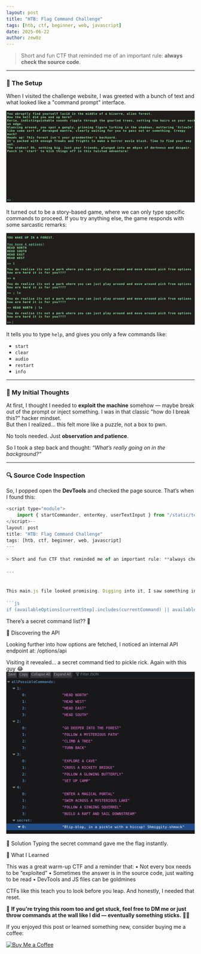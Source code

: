 ```yaml
---
layout: post
title: "HTB: Flag Command Challenge"
tags: [htb, ctf, beginner, web, javascript]
date: 2025-06-22
author: zew0z
---
```


> Short and fun CTF that reminded me of an important rule: **always check the source code**.

---

### 🧠 The Setup

When I visited the challenge website, I was greeted with a bunch of text and what looked like a "command prompt" interface.

![](/assets/img/flag-command/website.png)

It turned out to be a story-based game, where we can only type specific commands to proceed. If you try anything else, the game responds with some sarcastic remarks:

![](/assets/img/flag-command/error.png)

It tells you to type `help`, and gives you only a few commands like:

- `start`
- `clear`
- `audio`
- `restart`
- `info`

---

### 🤔 My Initial Thoughts

At first, I thought I needed to **exploit the machine** somehow — maybe break out of the prompt or inject something. I was in that classic "how do I break this?" hacker mindset.  
But then I realized… this felt more like a puzzle, not a box to pwn.

No tools needed. Just **observation and patience**.

So I took a step back and thought: *“What’s really going on in the background?”*

---

### 🔍 Source Code Inspection

So, I popped open the **DevTools** and checked the page source. That’s when I found this:

```js
<script type="module">
    import { startCommander, enterKey, userTextInput } from "/static/terminal/js/main.js";
</script>--
layout: post
title: "HTB: Flag Command Challenge"
tags: [htb, ctf, beginner, web, javascript]
---

> Short and fun CTF that reminded me of an important rule: **always check the source code**.

---


This main.js file looked promising. Digging into it, I saw something interesting:

```js
if (availableOptions[currentStep].includes(currentCommand) || availableOptions['secret'].includes(currentCommand)) {
```

There’s a secret command list?? 👀

📡 Discovering the API

Looking further into how options are fetched, I noticed an internal API endpoint at: /options/api

Visiting it revealed… a secret command tied to pickle rick. Again with this guy 😂
![](/assets/img/flag-command/api.png)

🎯 Solution
Typing the secret command gave me the flag instantly.



🧩 What I Learned

This was a great warm-up CTF and a reminder that:
	•	Not every box needs to be “exploited”
	•	Sometimes the answer is in the source code, just waiting to be read
	•	DevTools and JS files can be goldmines

CTFs like this teach you to look before you leap. And honestly, I needed that reset.


💬 **If you're trying this room too and get stuck, feel free to DM me or just throw commands at the wall like I did — eventually something sticks.** 🧠🔥  


If you enjoyed this post or learned something new, consider buying me a coffee:

<a href="https://ko-fi.com/zew0z" target="_blank">
    <img src="https://ko-fi.com/img/githubbutton_sm.svg" alt="Buy Me a Coffee" />
</a>
